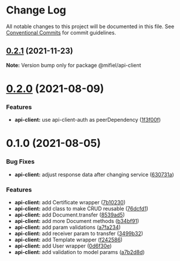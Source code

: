 # Change Log

All notable changes to this project will be documented in this file.
See [Conventional Commits](https://conventionalcommits.org) for commit guidelines.

## [0.2.1](https://github.com/Mifiel/mifiel-js/compare/@mifiel/api-client@0.2.0...@mifiel/api-client@0.2.1) (2021-11-23)

**Note:** Version bump only for package @mifiel/api-client





# [0.2.0](https://github.com/Mifiel/mifiel-js/compare/@mifiel/api-client@0.1.0...@mifiel/api-client@0.2.0) (2021-08-09)


### Features

* **api-client:** use api-client-auth as peerDependency ([1f3f00f](https://github.com/Mifiel/mifiel-js/commit/1f3f00f03e3bc6c44a8f0e21d5b5c37bb23003b8))





# 0.1.0 (2021-08-05)


### Bug Fixes

* **api-client:** adjust response data after changing service ([630731a](https://github.com/Mifiel/mifiel-js/commit/630731a08581db32b71d5637d6ec297ce7253f84))


### Features

* **api-client:** add Certificate wrapper ([7b10230](https://github.com/Mifiel/mifiel-js/commit/7b102301d9187ea2482410feb9dbb72a372ffa01))
* **api-client:** add class to make CRUD reusable ([76dcfd1](https://github.com/Mifiel/mifiel-js/commit/76dcfd1b4e5c46724ad6b2a4be6636cf1af26c1d))
* **api-client:** add Document.transfer ([8539ad5](https://github.com/Mifiel/mifiel-js/commit/8539ad506c4fb7086e8061e6934ed4e3e58a994f))
* **api-client:** add more Document methods ([b34bf91](https://github.com/Mifiel/mifiel-js/commit/b34bf91511f11904022170444359806c968a542f))
* **api-client:** add param validations ([a7fa234](https://github.com/Mifiel/mifiel-js/commit/a7fa2345e15dab098a3e5e5020f17c6cb3dbc29a))
* **api-client:** add receiver param to transfer ([3499b32](https://github.com/Mifiel/mifiel-js/commit/3499b320ed7816e0aad925820153f8b05fcb17c5))
* **api-client:** add Template wrapper ([f242586](https://github.com/Mifiel/mifiel-js/commit/f242586bc4fb0ce3373092adb26ad737e4f696e4))
* **api-client:** add User wrapper ([0d6f30e](https://github.com/Mifiel/mifiel-js/commit/0d6f30e0a8168960a0c6e56ac588fae405263a37))
* **api-client:** add validation to model params ([a7b2d8d](https://github.com/Mifiel/mifiel-js/commit/a7b2d8de989feae8a924f360a2de1c19c2c81f43))
